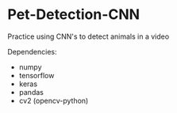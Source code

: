 # Pet-Detection-CNN
Practice using CNN's to detect animals in a video

Dependencies:
- numpy
- tensorflow
- keras
- pandas
- cv2 (opencv-python)
